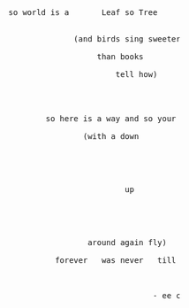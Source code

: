 <pre>








                       so world is a       Leaf so Tree         is a bough


                                     (and birds sing sweeter
                                    
                                          than books
                           
                                              tell how)
                      



                               so here is a way and so your is a my

                                       (with a down 
                           




                                                up





                                        around again fly)

                                 forever   was never   till now



                                                      - ee cummings

















                                                                                                             .
</pre>